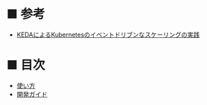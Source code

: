 # ■ 参考
- [KEDAによるKubernetesのイベントドリブンなスケーリングの実践](https://note.com/wa1st_hayajo/n/nc855e236a2d7)

# ■ 目次

- [使い方](docs/usage.md)
- [開発ガイド](docs/developers_guide.md)
